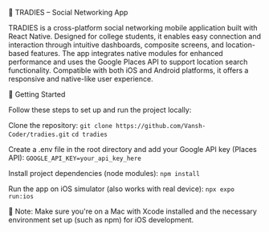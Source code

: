 📱 TRADIES – Social Networking App

TRADIES is a cross-platform social networking mobile application built with React Native. Designed for college students, it enables easy connection and interaction through intuitive
dashboards, composite screens, and location-based features. The app integrates native modules for enhanced performance and uses the Google Places API to support location search
functionality. Compatible with both iOS and Android platforms, it offers a responsive and native-like user experience.

🚀 Getting Started

Follow these steps to set up and run the project locally:

Clone the repository:
```git clone https://github.com/Vansh-Coder/tradies.git```
```cd tradies```

Create a .env file in the root directory and add your Google API key (Places API):
```GOOGLE_API_KEY=your_api_key_here```

Install project dependencies (node modules):
```npm install```

Run the app on iOS simulator (also works with real device):
```npx expo run:ios```

📌 Note: Make sure you're on a Mac with Xcode installed and the necessary environment set up (such as npm) for iOS development.
